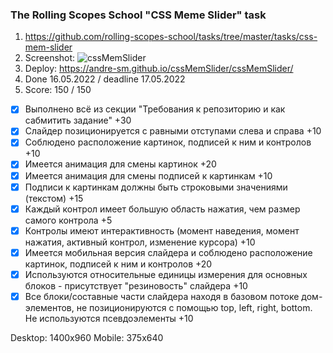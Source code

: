 ### The Rolling Scopes School "CSS Meme Slider" task

1. https://github.com/rolling-scopes-school/tasks/tree/master/tasks/css-mem-slider
2. Screenshot:
![cssMemSlider](https://user-images.githubusercontent.com/93344252/168616632-25f9da5f-9298-4aa7-ab4e-1c5ea124ba00.png)
3. Deploy: https://andre-sm.github.io/cssMemSlider/cssMemSlider/
4. Done 16.05.2022 / deadline 17.05.2022 
5. Score: 150 / 150
- [x] Выполнено всё из секции "Требования к репозиторию и как сабмитить задание" +30
- [x] Слайдер позиционируется с равными отступами слева и справа +10
- [x] Соблюдено расположение картинок, подписей к ним и контролов +10
- [x] Имеется анимация для смены картинок +20
- [x] Имеется анимация для смены подписей к картинкам +10
- [x] Подписи к картинкам должны быть строковыми значениями (текстом) +15
- [x] Каждый контрол имеет большую область нажатия, чем размер самого контрола +5
- [x] Контролы имеют интерактивность (момент наведения, момент нажатия, активный контрол, изменение курсора) +10
- [x] Имеется мобильная версия слайдера и соблюдено расположение картинок, подписей к ним и контролов +20
- [x] Используются относительные единицы измерения для основных блоков - присутствует "резиновость" слайдера +10
- [x] Все блоки/составные части слайдера находя в базовом потоке дом-элементов, не позиционируются с помощью top, left, right, bottom. Не используются псевдоэлементы +10

Desktop: 1400x960
Mobile: 375x640

